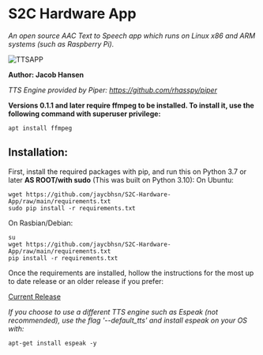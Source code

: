 # S2C Hardware App

_An open source AAC Text to Speech app which runs on Linux x86 and ARM systems (such as Raspberry Pi)._

![TTSAPP](https://user-images.githubusercontent.com/101217869/233815513-575ebfd4-f8be-4492-b853-67456042255b.gif)

**Author: Jacob Hansen**

_TTS Engine provided by Piper: https://github.com/rhasspy/piper_

**Versions 0.1.1 and later require ffmpeg to be installed. To install it, use the following command with superuser privilege:**
```
apt install ffmpeg
```

## Installation:

First, install the required packages with pip, and run this on Python 3.7 or later **AS ROOT/with sudo** (This was built on Python 3.10):
On Ubuntu:
```
wget https://github.com/jaycbhsn/S2C-Hardware-App/raw/main/requirements.txt
sudo pip install -r requirements.txt
```
On Rasbian/Debian:
```
su
wget https://github.com/jaycbhsn/S2C-Hardware-App/raw/main/requirements.txt
pip install -r requirements.txt
```

Once the requirements are installed, hollow the instructions for the most up to date release or an older release if you prefer:

[Current Release](https://github.com/jaycbhsn/S2C-Hardware-App/releases/latest)


_If you choose to use a different TTS engine such as Espeak (not recommended), use the flag '--default_tts' and install espeak on your OS with:_
```
apt-get install espeak -y
```
